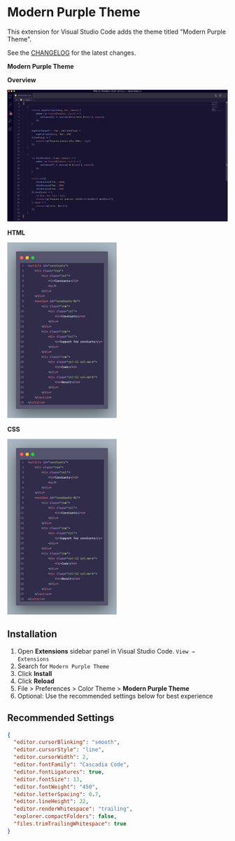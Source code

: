 # Modern Purple Theme

This extension for Visual Studio Code adds the theme titled "Modern Purple Theme".

See the [CHANGELOG](CHANGELOG.md) for the latest changes.

**Modern Purple Theme**

**Overview**

<img src="images/Overview_example.jpg" width="600" height="300">

**HTML**

<img src="images/HTML_example.jpg" width="250" height="400">

**CSS**

<img src="images/HTML_example.jpg" width="250" height="400">

## Installation

1. Open **Extensions** sidebar panel in Visual Studio Code. `View → Extensions`
2. Search for `Modern Purple Theme`
3. Click **Install**
4. Click **Reload**
5. File > Preferences > Color Theme > **Modern Purple Theme**
6. Optional: Use the recommended settings below for best experience

## Recommended Settings

```json
{
  "editor.cursorBlinking": "smooth",
  "editor.cursorStyle": "line",
  "editor.cursorWidth": 2,
  "editor.fontFamily": "Cascadia Code",
  "editor.fontLigatures": true,
  "editor.fontSize": 13,
  "editor.fontWeight": "450",
  "editor.letterSpacing": 0.7,
  "editor.lineHeight": 22,
  "editor.renderWhitespace": "trailing",
  "explorer.compactFolders": false,
  "files.trimTrailingWhitespace": true
}
```
